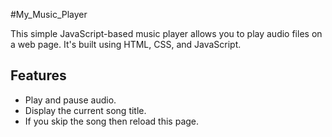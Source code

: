 #My_Music_Player

This simple JavaScript-based music player allows you to play audio files on a web page. It's built using HTML, CSS, and JavaScript.

## Features

- Play and pause audio.
- Display the current song title.
- If you skip the song then reload this page.


